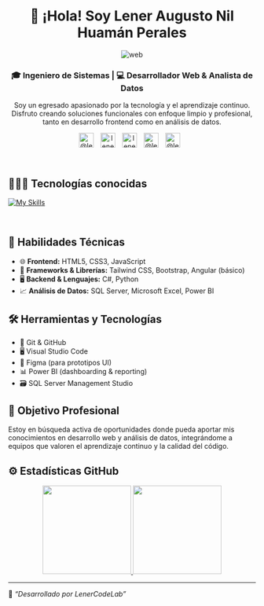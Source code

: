 <div align="center">

# 👋 ¡Hola! Soy Lener Augusto Nil Huamán Perales

<img alt="web" src="https://imgur.com/1MMQwht.png" />

### 🎓 **Ingeniero de Sistemas** | 💻 **Desarrollador Web & Analista de Datos**

Soy un egresado apasionado por la tecnología y el aprendizaje continuo. Disfruto creando soluciones funcionales con enfoque limpio y profesional, tanto en desarrollo frontend como en análisis de datos.
<br>

<p align="center">
<a href="https://www.linkedin.com/in/lenerhuamanperales/" target="blank"><img align="center" src="https://img.shields.io/badge/LinkedIn-0077B5?style=for-the-badge&logo=linkedin&logoColor=fff&style=flat" alt="@lenerhuamanperales" height="30px" style="margin-right: 10px;"/></a>
<a href="https://github.com/LenerCodeLab" target="blank"><img align="center" src="https://img.shields.io/badge/GitHub-181717?logo=github&logoColor=fff&style=flat" alt="lenerhuamanperales" height="30px" style="margin-right: 10px;"/></a>
<a href="mailto:huamanperales@gmail.com" target="blank"><img align="center" src="https://img.shields.io/badge/Gmail-EA4335?logo=gmail&logoColor=fff&style=flat" alt="lenerhuamanperales" height="30px" style="margin-right: 10px;"/></a>
<a href = "https://lenercodelab.github.io/Portafolio/" target="blank"><img align="center" src="https://img.shields.io/badge/website-000000?style=for-the-badge&logo=About.me&logoColor=fff&style=flat" alt="@lenerhuamanperales" height="30px" style="margin-right: 10px;"/></a>
<a href = "[https://lenercodelab.github.io/Portafolio/](https://www.tiktok.com/@dev_nil0?is_from_webapp=1&sender_device=pc)" target="blank"><img align="center" src="https://img.shields.io/badge/TikTok-000000?style=for-the-badge&logo=tiktok&logoColor=fff&style=flat" alt="@lenerhuamanperales" height="30px" style="margin-right: 10px;"/></a>
  </p>
<br>

</div>

## 👨🏻‍💻 Tecnologías conocidas

<p align="left">

[![My Skills](https://skillicons.dev/icons?i=js,html,css,angular,bootstrap,cs,discord,dotnet,figma,git,github,ai,ps,py,visualstudio,vscode)](https://skillicons.dev)

</p>
<br>

## 💼 Habilidades Técnicas

- 🌐 **Frontend:** HTML5, CSS3, JavaScript
- 🧩 **Frameworks & Librerías:** Tailwind CSS, Bootstrap, Angular (básico)
- 🖥️ **Backend & Lenguajes:** C#, Python
- 📈 **Análisis de Datos:** SQL Server, Microsoft Excel, Power BI
  <br>

## 🛠️ Herramientas y Tecnologías

- 🧠 Git & GitHub
- 🖥️ Visual Studio Code
- 🎨 Figma (para prototipos UI)
- 📊 Power BI (dashboarding & reporting)
- 🗃️ SQL Server Management Studio
  <br>

## 📌 Objetivo Profesional

Estoy en búsqueda activa de oportunidades donde pueda aportar mis conocimientos en desarrollo web y análisis de datos, integrándome a equipos que valoren el aprendizaje continuo y la calidad del código.
<br>

## ⚙️ Estadísticas GitHub

<p align="center">
<a href="https://github.com/LenerCodeLab">
  <img height="180em" src="https://github-readme-stats-eight-theta.vercel.app/api?username=LenerCodeLab&show_icons=true&theme=tokyonight"/>
  <img height="180em" src="https://github-readme-stats-eight-theta.vercel.app/api/top-langs/?username=LenerCodeLab&layout=compact&langs_count=8&theme=tokyonight"/>
</a>
</p>

---

🔧 _“Desarrollado por LenerCodeLab”_
